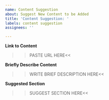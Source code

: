 ```yaml
---
name: Content Suggestion
about: Suggest New Content to be Added
title: 'Content Suggestion: '
labels: content suggestion
assignees: ''

---
```


**Link to Content** 
>>PASTE URL HERE<<

**Briefly Describe Content**
>>WRITE BRIEF DESCRIPTION HERE<<

**Suggested Section**
>>SUGGEST SECTION HERE<<
